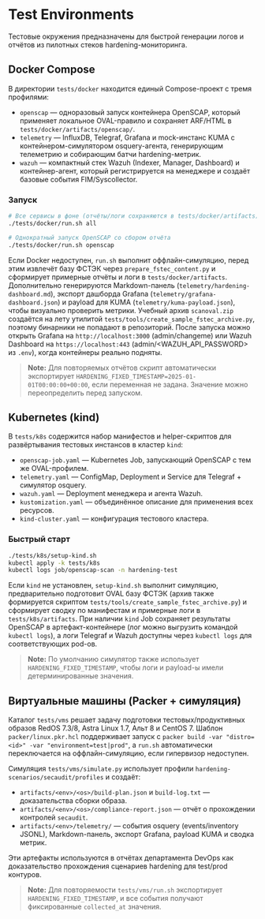 # Test Environments

Тестовые окружения предназначены для быстрой генерации логов и отчётов из пилотных стеков hardening-мониторинга.

## Docker Compose

В директории `tests/docker` находится единый Compose-проект с тремя профилями:

- `openscap` — одноразовый запуск контейнера OpenSCAP, который применяет локальное OVAL-правило и сохраняет ARF/HTML в `tests/docker/artifacts/openscap/`.
- `telemetry` — InfluxDB, Telegraf, Grafana и mock-инстанс KUMA с контейнером-симулятором osquery-агента, генерирующим телеметрию и собирающим батчи hardening-метрик.
- `wazuh` — компактный стек Wazuh (Indexer, Manager, Dashboard) и контейнер-агент, который регистрируется на менеджере и создаёт базовые события FIM/Syscollector.

### Запуск

```bash
# Все сервисы в фоне (отчёты/логи сохраняются в tests/docker/artifacts)
./tests/docker/run.sh all

# Однократный запуск OpenSCAP со сбором отчёта
./tests/docker/run.sh openscap
```

Если Docker недоступен, `run.sh` выполнит оффлайн-симуляцию, перед этим извлечёт базу ФСТЭК через `prepare_fstec_content.py` и сформирует примерные отчёты и логи в `tests/docker/artifacts`. Дополнительно генерируются Markdown-панель (`telemetry/hardening-dashboard.md`), экспорт дашборда Grafana (`telemetry/grafana-dashboard.json`) и payload для KUMA (`telemetry/kuma-payload.json`), чтобы визуально проверить метрики. Учебный архив `scanoval.zip` создаётся на лету утилитой `tests/tools/create_sample_fstec_archive.py`, поэтому бинарники не попадают в репозиторий. После запуска можно открыть Grafana на `http://localhost:3000` (admin/changeme) или Wazuh Dashboard на `https://localhost:443` (admin/<WAZUH_API_PASSWORD> из `.env`), когда контейнеры реально подняты.

> **Note:** Для повторяемых отчётов скрипт автоматически экспортирует `HARDENING_FIXED_TIMESTAMP=2025-01-01T00:00:00+00:00`, если переменная не задана. Значение можно переопределить перед запуском.

## Kubernetes (kind)

В `tests/k8s` содержится набор манифестов и helper-скриптов для развёртывания тестовых инстансов в кластер `kind`:

- `openscap-job.yaml` — Kubernetes Job, запускающий OpenSCAP с тем же OVAL-профилем.
- `telemetry.yaml` — ConfigMap, Deployment и Service для Telegraf + симулятор osquery.
- `wazuh.yaml` — Deployment менеджера и агента Wazuh.
- `kustomization.yaml` — объединённое описание для применения всех ресурсов.
- `kind-cluster.yaml` — конфигурация тестового кластера.

### Быстрый старт

```bash
./tests/k8s/setup-kind.sh
kubectl apply -k tests/k8s
kubectl logs job/openscap-scan -n hardening-test
```

Если `kind` не установлен, `setup-kind.sh` выполнит симуляцию, предварительно подготовит OVAL базу ФСТЭК (архив также формируется скриптом `tests/tools/create_sample_fstec_archive.py`) и сформирует сводку по манифестам и примерные логи в `tests/k8s/artifacts`. При наличии `kind` Job сохраняет результаты OpenSCAP в артефакт-контейнере (лог можно выгрузить командой `kubectl logs`), а логи Telegraf и Wazuh доступны через `kubectl logs` для соответствующих pod-ов.

> **Note:** По умолчанию симулятор также использует `HARDENING_FIXED_TIMESTAMP`, чтобы логи и payload-ы имели детерминированные значения.

## Виртуальные машины (Packer + симуляция)

Каталог `tests/vms` решает задачу подготовки тестовых/продуктивных образов RedOS 7.3/8, Astra Linux 1.7, Альт 8 и CentOS 7. Шаблон `packer/linux.pkr.hcl` поддерживает запуск с `packer build -var "distro=<id>" -var "environment=test|prod"`, а `run.sh` автоматически переключается на оффлайн-симуляцию, если гипервизор недоступен.

Симуляция `tests/vms/simulate.py` использует профили `hardening-scenarios/secaudit/profiles` и создаёт:

- `artifacts/<env>/<os>/build-plan.json` и `build-log.txt` — доказательства сборки образа.
- `artifacts/<env>/<os>/compliance-report.json` — отчёт о прохождении контролей `secaudit`.
- `artifacts/<env>/telemetry/` — события osquery (events/inventory JSONL), Markdown-панель, экспорт Grafana, payload KUMA и сводка метрик.

Эти артефакты используются в отчётах департамента DevOps как доказательство прохождения сценариев hardening для test/prod контуров.

> **Note:** Для повторяемости `tests/vms/run.sh` экспортирует `HARDENING_FIXED_TIMESTAMP`, и все события получают фиксированные `collected_at` значения.

